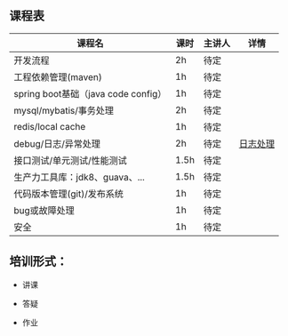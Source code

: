 ## 课程表

|  课程名  |  课时  |  主讲人  | 详情
| --- | --- | --- | --- | 
|  开发流程  |  2h  |  待定  |  | 
|  工程依赖管理(maven)  |  1h  |  待定 |  | 
|  spring boot基础（java code config）|  1h  |  待定 |  | 
|  mysql/mybatis/事务处理 |  2h  |  待定  |  | 
|  redis/local cache  |  1h  |  待定 |  | 
|  debug/日志/异常处理  |  2h  |  待定  | [日志处理](https://github.com/konglz/train/blob/master/%E6%97%A5%E5%BF%97%E5%A4%84%E7%90%86.md) | 
|  接口测试/单元测试/性能测试  |  1.5h  |  待定 |  | 
|  生产力工具库：jdk8、guava、...  | 1.5h | 待定 |  | 
|  代码版本管理(git)/发布系统  | 1h  | 待定 |  | 
|  bug或故障处理  |  1h  | 待定 |  | 
|  安全  |  1h  | 待定 |  | 

## 培训形式：

* 讲课

* 答疑

* 作业
